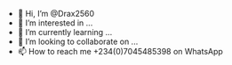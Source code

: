 - 👋 Hi, I’m @Drax2560
- 👀 I’m interested in ...
- 🌱 I’m currently learning ...
- 💞️ I’m looking to collaborate on ...
- 📫 How to reach me +234(0)7045485398 on WhatsApp 

<!---
Drax2560/Drax2560 is a ✨ special ✨ repository because its `README.md` (this file) appears on your GitHub profile.
You can click the Preview link to take a look at your changes.
--->
